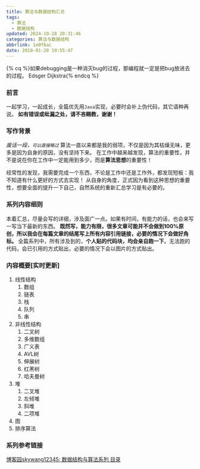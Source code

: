 ```yaml
---
title: 算法与数据结构汇总
tags:
  - 算法
  - 数据结构
updated: 2024-10-28 20:31:46categories: 算法与数据结构
abbrlink: 1e0f6ac
date: 2018-01-20 19:55:47
---
```


{% cq %}如果debugging是一种消灭bug的过程，那编程就一定是把bug放进去的过程。 
Edsger Dijkstra{% endcq %}

### 前言
一起学习，一起成长，全篇优先用`Java`实现，必要时会补上伪代码，其它语种再说。
**如有错误或纰漏之处，请不吝赐教，谢谢！**

### 写作背景
*废话一段，`可以直接略过`*
算法一直以来都是我的弱项，不仅是因为其枯燥无味，更多是因为自身的原因，没有坚持下来。
在工作中越来越发现，算法的重要性，并不是说在你在工作中一定能用到多少，而是**算法思想**的重要性！
<!--more-->
经常性的发现，我需要完成一个东西，不论是工作中还是工作外，都发现短板：我不知道有什么更好的方式去实现！
从自身的角度，正式因为看到这种思想的重要性，想要全面的提升一下自己，自然系统的重新汇总学习是有必要的。

### 系列内容细则
本着汇总，尽量会写的详细，涉及面广一点。如果有时间，有能力的话，也会来写一写当下最新的东西。
**既然写，能力有限，很多文章可能并不会做到100%原创，所以我会在每篇文章的结尾写上所有内容引用链接，必要的情况下会做好角标。**
全篇系列中，所有涉及到的，**个人贴的代码块，均会亲自跑一下**。无法跑的代码，会已引用的方式贴出，必要的情况下会以图片的方式贴出。

### 内容概要[实时更新]
1. 线性结构
	1. 数组
	2. 链表
	3. 栈
	4. 队列
	5. 串
2. 非线性结构
	1. 二叉树
	2. 多维数组
	3. 广义表
	2. AVL树
	3. 伸展树
	4. 红黑树
	5. 哈夫曼树
3. 堆
	1. 二叉堆
	2. 左倾堆
	3. 斜堆
	4. 二项堆
4. 图
5. 排序算法

### 系列参考链接
[博客园skywang12345: 数据结构与算法系列 目录](http://www.cnblogs.com/skywang12345/p/3603935.html)